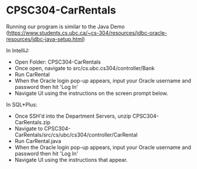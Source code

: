 # CPSC304-CarRentals

Running our program is similar to the Java Demo (https://www.students.cs.ubc.ca/~cs-304/resources/jdbc-oracle-resources/jdbc-java-setup.html)

In IntelliJ:

- Open Folder: CPSC304-CarRentals
- Once open, navigate to src/cs.ubc.cs304/controller/Bank
- Run CarRental
- When the Oracle login pop-up appears, input your Oracle username and password then hit 'Log In'
- Navigate UI using the instructions on the screen prompt below.

In SQL*Plus:
- Once SSH'd into the Department Servers, unzip CPSC304-CarRentals.zip
- Navigate to CPSC304-CarRentals/src/cs/ubc/cs304/controller/CarRental
- Run CarRental.java
- When the Oracle login pop-up appears, input your Oracle username and password then hit 'Log In'
- Navigate UI using the instructions that appear. 
